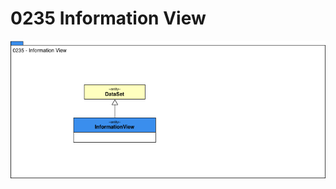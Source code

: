 <!-- SPDX-License-Identifier: CC-BY-4.0 -->
<!-- Copyright Contributors to the ODPi Egeria project. -->

# 0235 Information View

![UML](0235-Information-View.png)
